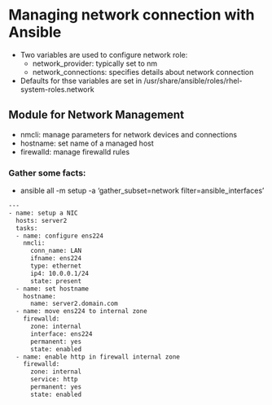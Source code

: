 # Managing network connection with Ansible
- Two variables are used to configure network role:
    - network_provider: typically set to nm
    - network_connections: specifies details about network connection
- Defaults for thse variables are set in /usr/share/ansible/roles/rhel-system-roles.network

## Module for Network Management

- nmcli: manage parameters for network devices and connections
- hostname: set name of a managed host
- firewalld: manage firewalld rules

### Gather some facts:

- ansible all -m setup -a ‘gather_subset=network filter=ansible_interfaces’
```bash
---
- name: setup a NIC
  hosts: server2
  tasks:
  - name: configure ens224
    nmcli:
      conn_name: LAN
      ifname: ens224
      type: ethernet
      ip4: 10.0.0.1/24
      state: present
  - name: set hostname
    hostname:
      name: server2.domain.com
  - name: move ens224 to internal zone
    firewalld:
      zone: internal
      interface: ens224
      permanent: yes
      state: enabled
  - name: enable http in firewall internal zone
    firewalld:
      zone: internal
      service: http
      permanent: yes
      state: enabled
```